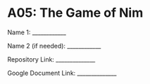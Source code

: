 # A05: The Game of Nim

Name 1: ____________

Name 2 (if needed): ____________

Repository Link: ______________

Google Document Link: ______________
